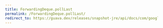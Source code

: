 ```yaml
---
title: ForwardingDeque.pollLast
permalink: /ForwardingDeque.pollLast/
redirect_to: https://guava.dev/releases/snapshot-jre/api/docs/com/google/common/collect/ForwardingDeque.html#pollLast--
---
```

